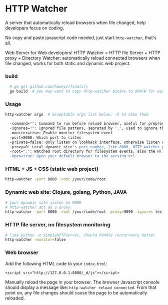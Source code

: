 # HTTP Watcher

A server that automatically reload browsers when file changed, help developers focus on coding.

No copy and paste javascript code needed, just start `http-watcher`, that's all.

>
Web Server for Web developers! HTTP Watcher = HTTP file Server + HTTP proxy + Directory Watcher: automatically reload connected browsers when file changed, works for both static and dynamic web project.

### build

```sh
  # go get github.com/howeyc/fsnotify
  go build  # you may want to copy http-watcher binary to $PATH for easy use. prebuilt binary comming soon
```

### Usage

```sh
http-watcher args  # acceptable args list below, -h to show them
```
```sh
  -command="": Command to run before reload browser, useful for preprocess, like compile scss. The files been chaneged, along with event type are pass as arguments
  -ignores="": Ignored file pattens, seprated by ',', used to ignore the filesystem events of some files
  -monitor=true: Enable monitor filesystem event
  -port=8000: Which port to listen
  -private=false: Only listen on lookback interface, otherwise listen on all interface
  -proxy=0: Local dynamic site's port number, like 8080, HTTP watcher proxy it, automatically reload browsers when watched directory's file changed
  -root=".": Watched root directory for filesystem events, also the HTTP File Server's root directory
  -open=true: Open your default browser to the serving url
```

### HTML + JS + CSS (static web project)

```sh
http-watcher -port 8000 -root /your/code/root
```

### Dynamic web site: Clojure, golang, Python, JAVA

```sh
# your dynamic site listen on 9090
# http-watcher act as a proxy
http-watcher -port 8000 -root /your/code/root -proxy=9090 -ignores test/,classes
```
### HTTP file server, no filesystem monitoring

```sh
# like python -m SimpleHTTPServer, should handle concurrency better
http-watcher -monitor=false
```

### Web browser ###

Add the following HTML code to your `index.html`:

```
<script src="http://127.0.0.1:8000/_d/js"></script>
```

Manually reload the page in your browser. The browser Javascript console should display a message like: `http-watcher reload connected`. From that point on, any file changes should cause the page to be automatically reloaded.
